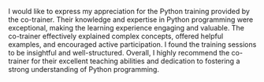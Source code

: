 I would like to express my appreciation for the Python training provided by the co-trainer. Their knowledge and expertise in Python programming were exceptional, making the learning experience engaging and valuable. The co-trainer effectively explained complex concepts, offered helpful examples, and encouraged active participation. I found the training sessions to be insightful and well-structured. Overall, I highly recommend the co-trainer for their excellent teaching abilities and dedication to fostering a strong understanding of Python programming.
